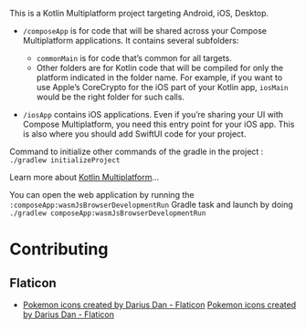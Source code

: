 This is a Kotlin Multiplatform project targeting Android, iOS, Desktop.

* `/composeApp` is for code that will be shared across your Compose Multiplatform applications.
  It contains several subfolders:
  - `commonMain` is for code that’s common for all targets.
  - Other folders are for Kotlin code that will be compiled for only the platform indicated in the folder name.
    For example, if you want to use Apple’s CoreCrypto for the iOS part of your Kotlin app,
    `iosMain` would be the right folder for such calls.

* `/iosApp` contains iOS applications. Even if you’re sharing your UI with Compose Multiplatform, 
  you need this entry point for your iOS app. This is also where you should add SwiftUI code for your project.

Command to initialize other commands of the gradle in the project : 
`./gradlew initializeProject`

Learn more about [Kotlin Multiplatform](https://www.jetbrains.com/help/kotlin-multiplatform-dev/get-started.html)…

You can open the web application by running the `:composeApp:wasmJsBrowserDevelopmentRun` Gradle task and launch by 
doing `./gradlew composeApp:wasmJsBrowserDevelopmentRun`

# Contributing
## Flaticon
- [Pokemon icons created by Darius Dan - Flaticon](https://www.flaticon.com/free-icons/pokemon)
<a href="https://www.flaticon.com/free-icons/pokemon" title="pokemon icons">Pokemon icons created by Darius Dan - Flaticon</a>